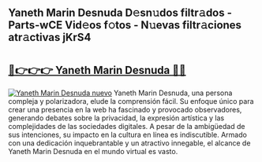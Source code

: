 ## Yaneth Marin Desnuda D𝚎sn𝚞dos filtr𝚊dos - Parts-wCE Vid𝚎os f𝚘tos - N𝚞evas filtr𝚊ciones atr𝚊ctivas jKrS4

# <h2><a href="http://mbden1e.tromn.icu/?c=Yaneth+Marin+Desnuda">🔗👉👉👉 Yaneth Marin Desnuda 🔗🔗</a></h2>

[![Yaneth Marin Desnuda nuevo](https://i.imgur.com/pEAQMta.gif)](http://mbden1e.tromn.icu/?c=Yaneth+Marin+Desnuda)
Yaneth Marin Desnuda, una persona compleja y polarizadora, elude la comprensión fácil. Su enfoque único para crear una presencia en la web ha fascinado y provocado observadores, generando debates sobre la privacidad, la expresión artística y las complejidades de las sociedades digitales. A pesar de la ambigüedad de sus intenciones, su impacto en la cultura en línea es indiscutible. Armado con una dedicación inquebrantable y un atractivo innegable, el alcance de Yaneth Marin Desnuda en el mundo virtual es vasto.
